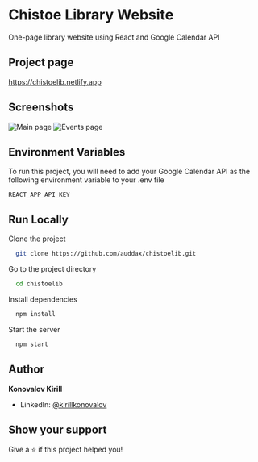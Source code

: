 # Chistoe Library Website

One-page library website using React and Google Calendar API

## Project page 

https://chistoelib.netlify.app

## Screenshots

![Main page](https://user-images.githubusercontent.com/9900821/132131163-1883e8f6-26f4-4bef-8ea0-cb2671890eb4.png)
![Events page](https://user-images.githubusercontent.com/9900821/132131262-9fa2cdfe-6654-4be6-b643-44909810960c.png)

## Environment Variables

To run this project, you will need to add your Google Calendar API as the following environment variable to your .env file

`REACT_APP_API_KEY`

## Run Locally

Clone the project

```bash
  git clone https://github.com/auddax/chistoelib.git
```

Go to the project directory

```bash
  cd chistoelib
```

Install dependencies

```bash
  npm install
```

Start the server

```bash
  npm start
```

## Author

**Konovalov Kirill**

* LinkedIn: [@kirillkonovalov](https://linkedin.com/in/kirillkonovalov)

## Show your support

Give a ⭐️ if this project helped you!